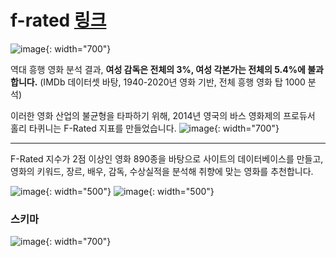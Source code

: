 # f-rated [링크](www.f-rated.com)
![image](https://user-images.githubusercontent.com/61692777/112963240-2526ae00-9182-11eb-800a-11eda5edca02.png){: width="700"}

역대 흥행 영화 분석 결과, **여성 감독은 전체의 3%, 여성 각본가는 전체의 5.4%에 불과합니다.** 
(IMDb 데이터셋 바탕, 1940-2020년 영화 기반, 전체 흥행 영화 탑 1000 분석)

이러한 영화 산업의 불균형을 타파하기 위해, 2014년 영국의 바스 영화제의 프로듀서 홀리 타퀴니는 F-Rated 지표를 만들었습니다.
![image](https://user-images.githubusercontent.com/61692777/112963485-6454ff00-9182-11eb-8afc-62bbf5b8e75c.png){: width="700"}

---

F-Rated 지수가 2점 이상인 영화 890종을 바탕으로 사이트의 데이터베이스를 만들고, 
영화의 키워드, 장르, 배우, 감독, 수상실적을 분석해 취향에 맞는 영화를 추천합니다.

![image](https://user-images.githubusercontent.com/61692777/112963807-b26a0280-9182-11eb-8893-256ba8930520.png){: width="500"}
![image](https://user-images.githubusercontent.com/61692777/112964022-e5ac9180-9182-11eb-80c1-deacc0d81fe4.png){: width="500"}


### 스키마
![image](https://user-images.githubusercontent.com/61692777/112963202-1b9d4600-9182-11eb-9258-611eae250151.png){: width="700"}
